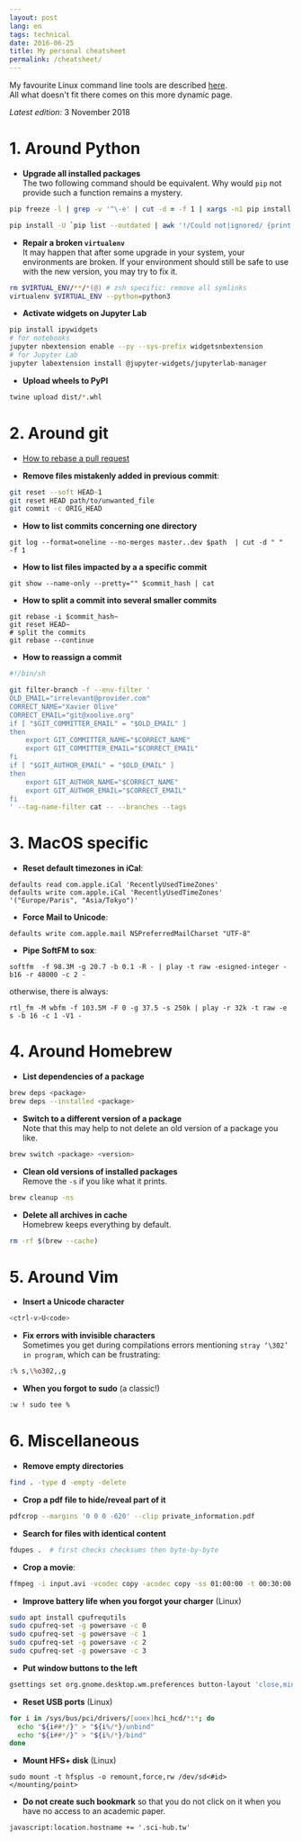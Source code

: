 ```yaml
---
layout: post
lang: en
tags: technical
date: 2016-06-25
title: My personal cheatsheet
permalink: /cheatsheet/
---
```


My favourite Linux command line tools are described [here](/linux-tools/).  
All what doesn't fit there comes on this more dynamic page.

*Latest edition*: 3 November 2018 


# 1. Around Python

- **Upgrade all installed packages**  
  The two following command should be equivalent. Why would `pip` not provide
  such a function remains a mystery.

~~~zsh
pip freeze -l | grep -v '^\-e' | cut -d = -f 1 | xargs -n1 pip install -U
~~~
~~~zsh
pip install -U `pip list --outdated | awk '!/Could not|ignored/ {print $1}'`
~~~

- **Repair a broken `virtualenv`**  
  It may happen that after some upgrade in your system, your environments are
  broken. If your environment should still be safe to use with the new version,
  you may try to fix it.

~~~zsh
rm $VIRTUAL_ENV/**/*(@) # zsh specific: remove all symlinks
virtualenv $VIRTUAL_ENV --python=python3
~~~

- **Activate widgets on Jupyter Lab**

```zsh
pip install ipywidgets
# for notebooks
jupyter nbextension enable --py --sys-prefix widgetsnbextension
# for Jupyter Lab
jupyter labextension install @jupyter-widgets/jupyterlab-manager
```

- **Upload wheels to PyPI**

```zsh
twine upload dist/*.whl
```

# 2. Around git

- [How to rebase a pull request](https://github.com/edx/edx-platform/wiki/How-to-Rebase-a-Pull-Request)

- **Remove files mistakenly added in previous commit**:

```zsh
git reset --soft HEAD~1
git reset HEAD path/to/unwanted_file
git commit -c ORIG_HEAD
```

- **How to list commits concerning one directory**

```
git log --format=oneline --no-merges master..dev $path  | cut -d " "  -f 1
```

- **How to list files impacted by a a specific commit**

```
git show --name-only --pretty="" $commit_hash | cat
```

- **How to split a commit into several smaller commits**

```
git rebase -i $commit_hash~
git reset HEAD~
# split the commits
git rebase --continue
```

- **How to reassign a commit**

```sh
#!/bin/sh

git filter-branch -f --env-filter '
OLD_EMAIL="irrelevant@provider.com"
CORRECT_NAME="Xavier Olive"
CORRECT_EMAIL="git@xoolive.org"
if [ "$GIT_COMMITTER_EMAIL" = "$OLD_EMAIL" ]
then
    export GIT_COMMITTER_NAME="$CORRECT_NAME"
    export GIT_COMMITTER_EMAIL="$CORRECT_EMAIL"
fi
if [ "$GIT_AUTHOR_EMAIL" = "$OLD_EMAIL" ]
then
    export GIT_AUTHOR_NAME="$CORRECT_NAME"
    export GIT_AUTHOR_EMAIL="$CORRECT_EMAIL"
fi
' --tag-name-filter cat -- --branches --tags
```

# 3. MacOS specific

- **Reset default timezones in iCal**:

```
defaults read com.apple.iCal 'RecentlyUsedTimeZones'
defaults write com.apple.iCal 'RecentlyUsedTimeZones' '("Europe/Paris", "Asia/Tokyo")'
```

- **Force Mail to Unicode**:

```
defaults write com.apple.mail NSPreferredMailCharset "UTF-8"
```

- **Pipe SoftFM to sox**:

```
softfm  -f 98.3M -g 20.7 -b 0.1 -R - | play -t raw -esigned-integer -b16 -r 48000 -c 2 -
```

otherwise, there is always:

```
rtl_fm -M wbfm -f 103.5M -F 0 -g 37.5 -s 250k | play -r 32k -t raw -e s -b 16 -c 1 -V1 -
```



# 4. Around Homebrew

- **List dependencies of a package**

~~~zsh
brew deps <package>
brew deps --installed <package>
~~~

- **Switch to a different version of a package**  
  Note that this may help to not delete an old version of a package you like.

~~~zsh
brew switch <package> <version>
~~~

- **Clean old versions of installed packages**  
  Remove the `-s` if you like what it prints.

~~~zsh
brew cleanup -ns
~~~

- **Delete all archives in cache**  
  Homebrew keeps everything by default.

~~~zsh
rm -rf $(brew --cache)
~~~

# 5. Around Vim

- **Insert a Unicode character**

~~~zsh
<ctrl-v>U<code>
~~~

- **Fix errors with invisible characters**  
  Sometimes you get during compilations errors mentioning `stray ‘\302’ in
  program`, which can be frustrating:

~~~zsh
:% s,\%o302,,g
~~~

- **When you forgot to sudo** (a classic!)

~~~zsh
:w ! sudo tee %
~~~

# 6. Miscellaneous

- **Remove empty directories**

```zsh
find . -type d -empty -delete
```

- **Crop a pdf file to hide/reveal part of it**

```zsh
pdfcrop --margins '0 0 0 -620' --clip private_information.pdf
```

- **Search for files with identical content**

```zsh
fdupes .  # first checks checksums then byte-by-byte
```

- **Crop a movie**:

```zsh
ffmpeg -i input.avi -vcodec copy -acodec copy -ss 01:00:00 -t 00:30:00 output.avi
```

- **Improve battery life when you forgot your charger** (Linux)

```zsh
sudo apt install cpufrequtils
sudo cpufreq-set -g powersave -c 0
sudo cpufreq-set -g powersave -c 1
sudo cpufreq-set -g powersave -c 2
sudo cpufreq-set -g powersave -c 3
```

- **Put window buttons to the left**

```zsh
gsettings set org.gnome.desktop.wm.preferences button-layout 'close,minimize,maximize:'
```

- **Reset USB ports** (Linux)

```zsh
for i in /sys/bus/pci/drivers/[uoex]hci_hcd/*:*; do
  echo "${i##*/}" > "${i%/*}/unbind"
  echo "${i##*/}" > "${i%/*}/bind"
done
```

- **Mount HFS+ disk** (Linux)

```
sudo mount -t hfsplus -o remount,force,rw /dev/sd<#id> </mounting/point>
```

- **Do not create such bookmark** so that you do not click on it when you have
  no access to an academic paper.

```
javascript:location.hostname += '.sci-hub.tw'
```
